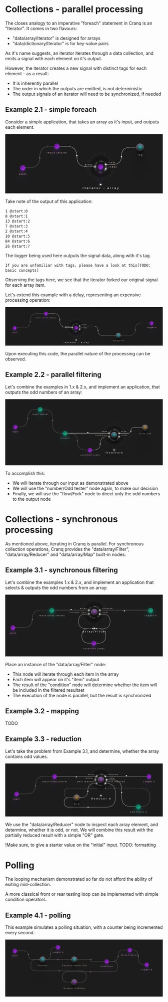 # Collections - parallel processing

The closes analogy to an imperative "foreach" statement in Cranq is an "Iterator". It comes in two flavours:
- "data/array/Iterator" is designed for arrays
- "data/dictionary/Iterator" is for key-value pairs

As it's name suggests, an iterator iterates through a data collection, and emits a signal with each element on it's output. 

However, the iterator creates a new signal with distinct tags for each element - as a result:
- It is inherently parallel
- The order in which the outputs are emitted, is not deterministic
- The output signals of an iterator will need to be synchronized, if needed

## Example 2.1 - simple foreach

Consider a simple application, that takes an array as it's input, and outputs each element.

![](images/2021-07-09-12-34-21.png)

Take note of the output of this application:
```
1 @start:0
8 @start:1
13 @start:2
7 @start:3
2 @start:4
10 @start:5
84 @start:6
26 @start:7
```
The logger being used here outputs the signal data, along with it's tag. 
```
If you are unfamiliar with tags, please have a look at this[TODO: basic concepts]
```
Observing the tags here, we see that the iterator forked our original signal for each array item.

Let's extend this example with a delay, representing an expensive processing operation:

![](images/2021-07-09-13-27-37.png)

Upon executing this code, the parallel nature of the processing can be observed.

## Example 2.2 - parallel filtering

Let's combine the examples in 1.x & 2.x, and implement an application, that outputs the odd numbers of an array:

![](images/2021-07-12-12-43-47.png)

To accomplish this:
- We will iterate through our input as demonstrated above
- We will use the "number/Odd tester" node again, to make our decision
- Finally, we will use the "flow/Fork" node to direct only the odd numbers to the output node


# Collections - synchronous processing

As mentioned above, iterating in Cranq is parallel. For synchronous collection operations, Cranq provides the "data/array/Filter", "data/array/Reducer" and "data/array/Map" built-in nodes.



## Example 3.1 - synchronous filtering

Let's combine the examples 1.x & 2.x, and implement an application that selects & outputs the odd numbers from an array:

![](images/2021-07-09-14-20-34.png)

Place an instance of the "data/array/Filter" node:
- This node will iterate through each item in the array
- Each item will appear on it's "item" output
- The result of the "condition" node will determine whether the item will be included in the filtered resultset
- The execution of the node is parallel, but the result is synchronized

## Example 3.2 - mapping

TODO

## Example 3.3 - reduction

Let's take the problem from Example 3.1, and determine, whether the array contains odd values.

![](images/2021-07-09-15-33-39.png)

We use the "data/array/Reducer" node to inspect each array element, and determine, whether it is odd, or not. We will combine this result with the partially reduced result with a simple "OR" gate.

!Make sure, to give a starter value on the "initial" input. TODO: formatting


# Polling

The looping mechanism demonstrated so far do not afford the ability of exiting mid-collection. 

A more classical front or rear testing loop can be implemented with simple condition operators.

## Example 4.1 - polling

This example simulates a polling situation, with a counter being incremented every second.

![](images/2021-07-12-19-46-59.png)